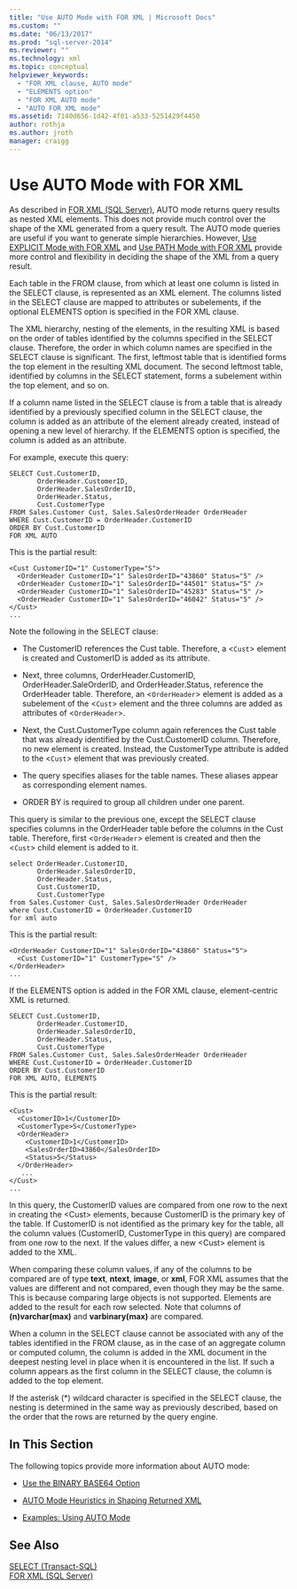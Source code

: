 ```yaml
---
title: "Use AUTO Mode with FOR XML | Microsoft Docs"
ms.custom: ""
ms.date: "06/13/2017"
ms.prod: "sql-server-2014"
ms.reviewer: ""
ms.technology: xml
ms.topic: conceptual
helpviewer_keywords: 
  - "FOR XML clause, AUTO mode"
  - "ELEMENTS option"
  - "FOR XML AUTO mode"
  - "AUTO FOR XML mode"
ms.assetid: 7140d656-1d42-4f01-a533-5251429f4450
author: rothja
ms.author: jroth
manager: craigg
---
```

# Use AUTO Mode with FOR XML
  As described in [FOR XML &#40;SQL Server&#41;](for-xml-sql-server.md), AUTO mode returns query results as nested XML elements. This does not provide much control over the shape of the XML generated from a query result. The AUTO mode queries are useful if you want to generate simple hierarchies. However, [Use EXPLICIT Mode with FOR XML](use-explicit-mode-with-for-xml.md) and [Use PATH Mode with FOR XML](use-path-mode-with-for-xml.md) provide more control and flexibility in deciding the shape of the XML from a query result.  
  
 Each table in the FROM clause, from which at least one column is listed in the SELECT clause, is represented as an XML element. The columns listed in the SELECT clause are mapped to attributes or subelements, if the optional ELEMENTS option is specified in the FOR XML clause.  
  
 The XML hierarchy, nesting of the elements, in the resulting XML is based on the order of tables identified by the columns specified in the SELECT clause. Therefore, the order in which column names are specified in the SELECT clause is significant. The first, leftmost table that is identified forms the top element in the resulting XML document. The second leftmost table, identified by columns in the SELECT statement, forms a subelement within the top element, and so on.  
  
 If a column name listed in the SELECT clause is from a table that is already identified by a previously specified column in the SELECT clause, the column is added as an attribute of the element already created, instead of opening a new level of hierarchy. If the ELEMENTS option is specified, the column is added as an attribute.  
  
 For example, execute this query:  
  
```  
SELECT Cust.CustomerID,   
       OrderHeader.CustomerID,  
       OrderHeader.SalesOrderID,   
       OrderHeader.Status,  
       Cust.CustomerType  
FROM Sales.Customer Cust, Sales.SalesOrderHeader OrderHeader  
WHERE Cust.CustomerID = OrderHeader.CustomerID  
ORDER BY Cust.CustomerID  
FOR XML AUTO  
```  
  
 This is the partial result:  
  
```  
<Cust CustomerID="1" CustomerType="S">  
  <OrderHeader CustomerID="1" SalesOrderID="43860" Status="5" />  
  <OrderHeader CustomerID="1" SalesOrderID="44501" Status="5" />  
  <OrderHeader CustomerID="1" SalesOrderID="45283" Status="5" />  
  <OrderHeader CustomerID="1" SalesOrderID="46042" Status="5" />  
</Cust>  
...  
```  
  
 Note the following in the SELECT clause:  
  
-   The CustomerID references the Cust table. Therefore, a <`Cust`> element is created and CustomerID is added as its attribute.  
  
-   Next, three columns, OrderHeader.CustomerID, OrderHeader.SaleOrderID, and OrderHeader.Status, reference the OrderHeader table. Therefore, an <`OrderHeader`> element is added as a subelement of the <`Cust`> element and the three columns are added as attributes of <`OrderHeader`>.  
  
-   Next, the Cust.CustomerType column again references the Cust table that was already identified by the Cust.CustomerID column. Therefore, no new element is created. Instead, the CustomerType attribute is added to the <`Cust`> element that was previously created.  
  
-   The query specifies aliases for the table names. These aliases appear as corresponding element names.  
  
-   ORDER BY is required to group all children under one parent.  
  
 This query is similar to the previous one, except the SELECT clause specifies columns in the OrderHeader table before the columns in the Cust table. Therefore, first <`OrderHeader`> element is created and then the <`Cust`> child element is added to it.  
  
```  
select OrderHeader.CustomerID,  
       OrderHeader.SalesOrderID,   
       OrderHeader.Status,  
       Cust.CustomerID,   
       Cust.CustomerType  
from Sales.Customer Cust, Sales.SalesOrderHeader OrderHeader  
where Cust.CustomerID = OrderHeader.CustomerID  
for xml auto  
```  
  
 This is the partial result:  
  
```  
<OrderHeader CustomerID="1" SalesOrderID="43860" Status="5">  
  <Cust CustomerID="1" CustomerType="S" />  
</OrderHeader>  
...  
```  
  
 If the ELEMENTS option is added in the FOR XML clause, element-centric XML is returned.  
  
```  
SELECT Cust.CustomerID,   
       OrderHeader.CustomerID,  
       OrderHeader.SalesOrderID,   
       OrderHeader.Status,  
       Cust.CustomerType  
FROM Sales.Customer Cust, Sales.SalesOrderHeader OrderHeader  
WHERE Cust.CustomerID = OrderHeader.CustomerID  
ORDER BY Cust.CustomerID  
FOR XML AUTO, ELEMENTS  
```  
  
 This is the partial result:  
  
```  
<Cust>  
  <CustomerID>1</CustomerID>  
  <CustomerType>S</CustomerType>  
  <OrderHeader>  
    <CustomerID>1</CustomerID>  
    <SalesOrderID>43860</SalesOrderID>  
    <Status>5</Status>  
  </OrderHeader>  
   ...  
</Cust>  
...  
```  
  
 In this query, the CustomerID values are compared from one row to the next in creating the \<Cust> elements, because CustomerID is the primary key of the table. If CustomerID is not identified as the primary key for the table, all the column values (CustomerID, CustomerType in this query) are compared from one row to the next. If the values differ, a new \<Cust> element is added to the XML.  
  
 When comparing these column values, if any of the columns to be compared are of type **text**, **ntext**, **image**, or **xml**, FOR XML assumes that the values are different and not compared, even though they may be the same. This is because comparing large objects is not supported. Elements are added to the result for each row selected. Note that columns of **(n)varchar(max)** and **varbinary(max)** are compared.  
  
 When a column in the SELECT clause cannot be associated with any of the tables identified in the FROM clause, as in the case of an aggregate column or computed column, the column is added in the XML document in the deepest nesting level in place when it is encountered in the list. If such a column appears as the first column in the SELECT clause, the column is added to the top element.  
  
 If the asterisk (*) wildcard character is specified in the SELECT clause, the nesting is determined in the same way as previously described, based on the order that the rows are returned by the query engine.  
  
## In This Section  
 The following topics provide more information about AUTO mode:  
  
-   [Use the BINARY BASE64 Option](use-the-binary-base64-option.md)  
  
-   [AUTO Mode Heuristics in Shaping Returned XML](auto-mode-heuristics-in-shaping-returned-xml.md)  
  
-   [Examples: Using AUTO Mode](examples-using-auto-mode.md)  
  
## See Also  
 [SELECT &#40;Transact-SQL&#41;](/sql/t-sql/queries/select-transact-sql)   
 [FOR XML &#40;SQL Server&#41;](for-xml-sql-server.md)  
  
  
